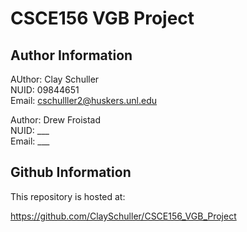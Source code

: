 
# CSCE156 VGB Project
## Author Information

AUthor: Clay Schuller  
NUID: 09844651  
Email: cschulller2@huskers.unl.edu  

Author: Drew Froistad    
NUID: ___    
Email: ___  


## Github Information

This repository is hosted at:  

https://github.com/ClaySchuller/CSCE156_VGB_Project  


